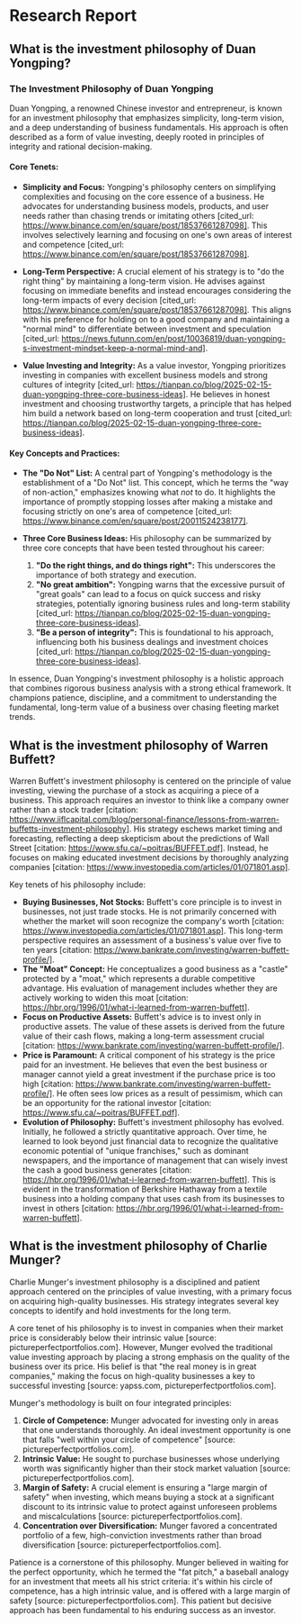 # Research Report

 
 ## What is the investment philosophy of Duan Yongping?

### The Investment Philosophy of Duan Yongping

Duan Yongping, a renowned Chinese investor and entrepreneur, is known for an investment philosophy that emphasizes simplicity, long-term vision, and a deep understanding of business fundamentals. His approach is often described as a form of value investing, deeply rooted in principles of integrity and rational decision-making.

#### Core Tenets:

*   **Simplicity and Focus:** Yongping's philosophy centers on simplifying complexities and focusing on the core essence of a business. He advocates for understanding business models, products, and user needs rather than chasing trends or imitating others [cited_url: https://www.binance.com/en/square/post/18537661287098]. This involves selectively learning and focusing on one's own areas of interest and competence [cited_url: https://www.binance.com/en/square/post/18537661287098].

*   **Long-Term Perspective:** A crucial element of his strategy is to "do the right thing" by maintaining a long-term vision. He advises against focusing on immediate benefits and instead encourages considering the long-term impacts of every decision [cited_url: https://www.binance.com/en/square/post/18537661287098]. This aligns with his preference for holding on to a good company and maintaining a "normal mind" to differentiate between investment and speculation [cited_url: https://news.futunn.com/en/post/10036819/duan-yongping-s-investment-mindset-keep-a-normal-mind-and].

*   **Value Investing and Integrity:** As a value investor, Yongping prioritizes investing in companies with excellent business models and strong cultures of integrity [cited_url: https://tianpan.co/blog/2025-02-15-duan-yongping-three-core-business-ideas]. He believes in honest investment and choosing trustworthy targets, a principle that has helped him build a network based on long-term cooperation and trust [cited_url: https://tianpan.co/blog/2025-02-15-duan-yongping-three-core-business-ideas].

#### Key Concepts and Practices:

*   **The "Do Not" List:** A central part of Yongping's methodology is the establishment of a "Do Not" list. This concept, which he terms the "way of non-action," emphasizes knowing what *not* to do. It highlights the importance of promptly stopping losses after making a mistake and focusing strictly on one's area of competence [cited_url: https://www.binance.com/en/square/post/20011524238177].

*   **Three Core Business Ideas:** His philosophy can be summarized by three core concepts that have been tested throughout his career:
    1.  **"Do the right things, and do things right":** This underscores the importance of both strategy and execution.
    2.  **"No great ambition":** Yongping warns that the excessive pursuit of "great goals" can lead to a focus on quick success and risky strategies, potentially ignoring business rules and long-term stability [cited_url: https://tianpan.co/blog/2025-02-15-duan-yongping-three-core-business-ideas].
    3.  **"Be a person of integrity":** This is foundational to his approach, influencing both his business dealings and investment choices [cited_url: https://tianpan.co/blog/2025-02-15-duan-yongping-three-core-business-ideas].

In essence, Duan Yongping's investment philosophy is a holistic approach that combines rigorous business analysis with a strong ethical framework. It champions patience, discipline, and a commitment to understanding the fundamental, long-term value of a business over chasing fleeting market trends.

 
 ## What is the investment philosophy of Warren Buffett?

Warren Buffett's investment philosophy is centered on the principle of value investing, viewing the purchase of a stock as acquiring a piece of a business. This approach requires an investor to think like a company owner rather than a stock trader [citation: https://www.iiflcapital.com/blog/personal-finance/lessons-from-warren-buffetts-investment-philosophy]. His strategy eschews market timing and forecasting, reflecting a deep skepticism about the predictions of Wall Street [citation: https://www.sfu.ca/~poitras/BUFFET.pdf]. Instead, he focuses on making educated investment decisions by thoroughly analyzing companies [citation: https://www.investopedia.com/articles/01/071801.asp].

Key tenets of his philosophy include:

*   **Buying Businesses, Not Stocks:** Buffett's core principle is to invest in businesses, not just trade stocks. He is not primarily concerned with whether the market will soon recognize the company's worth [citation: https://www.investopedia.com/articles/01/071801.asp]. This long-term perspective requires an assessment of a business's value over five to ten years [citation: https://www.bankrate.com/investing/warren-buffett-profile/].
*   **The "Moat" Concept:** He conceptualizes a good business as a "castle" protected by a "moat," which represents a durable competitive advantage. His evaluation of management includes whether they are actively working to widen this moat [citation: https://hbr.org/1996/01/what-i-learned-from-warren-buffett].
*   **Focus on Productive Assets:** Buffett's advice is to invest only in productive assets. The value of these assets is derived from the future value of their cash flows, making a long-term assessment crucial [citation: https://www.bankrate.com/investing/warren-buffett-profile/].
*   **Price is Paramount:** A critical component of his strategy is the price paid for an investment. He believes that even the best business or manager cannot yield a great investment if the purchase price is too high [citation: https://www.bankrate.com/investing/warren-buffett-profile/]. He often sees low prices as a result of pessimism, which can be an opportunity for the rational investor [citation: https://www.sfu.ca/~poitras/BUFFET.pdf].
*   **Evolution of Philosophy:** Buffett's investment philosophy has evolved. Initially, he followed a strictly quantitative approach. Over time, he learned to look beyond just financial data to recognize the qualitative economic potential of "unique franchises," such as dominant newspapers, and the importance of management that can wisely invest the cash a good business generates [citation: https://hbr.org/1996/01/what-i-learned-from-warren-buffett]. This is evident in the transformation of Berkshire Hathaway from a textile business into a holding company that uses cash from its businesses to invest in others [citation: https://hbr.org/1996/01/what-i-learned-from-warren-buffett].

 
 ## What is the investment philosophy of Charlie Munger?


Charlie Munger's investment philosophy is a disciplined and patient approach centered on the principles of value investing, with a primary focus on acquiring high-quality businesses. His strategy integrates several key concepts to identify and hold investments for the long term.

A core tenet of his philosophy is to invest in companies when their market price is considerably below their intrinsic value [source: pictureperfectportfolios.com]. However, Munger evolved the traditional value investing approach by placing a strong emphasis on the quality of the business over its price. His belief is that "the real money is in great companies," making the focus on high-quality businesses a key to successful investing [source: yapss.com, pictureperfectportfolios.com].

Munger's methodology is built on four integrated principles:

1.  **Circle of Competence:** Munger advocated for investing only in areas that one understands thoroughly. An ideal investment opportunity is one that falls "well within your circle of competence" [source: pictureperfectportfolios.com].
2.  **Intrinsic Value:** He sought to purchase businesses whose underlying worth was significantly higher than their stock market valuation [source: pictureperfectportfolios.com].
3.  **Margin of Safety:** A crucial element is ensuring a "large margin of safety" when investing, which means buying a stock at a significant discount to its intrinsic value to protect against unforeseen problems and miscalculations [source: pictureperfectportfolios.com].
4.  **Concentration over Diversification:** Munger favored a concentrated portfolio of a few, high-conviction investments rather than broad diversification [source: pictureperfectportfolios.com].

Patience is a cornerstone of this philosophy. Munger believed in waiting for the perfect opportunity, which he termed the "fat pitch," a baseball analogy for an investment that meets all his strict criteria: it's within his circle of competence, has a high intrinsic value, and is offered with a large margin of safety [source: pictureperfectportfolios.com]. This patient but decisive approach has been fundamental to his enduring success as an investor.
